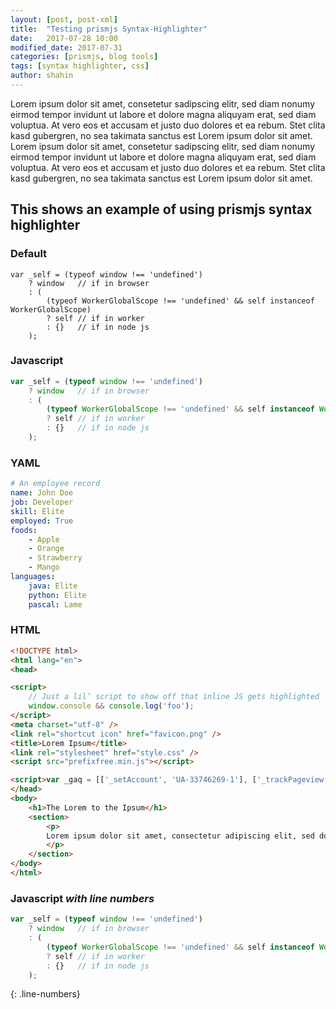 ```yaml
---
layout: [post, post-xml]
title:  "Testing prismjs Syntax-Highlighter"
date:   2017-07-28 10:00
modified_date: 2017-07-31
categories: [prismjs, blog tools]
tags: [syntax highlighter, css]
author: shahin
---
```

Lorem ipsum dolor sit amet, consetetur sadipscing elitr, sed diam nonumy eirmod tempor invidunt ut labore et dolore magna aliquyam erat, sed diam voluptua. At vero eos et accusam et justo duo dolores et ea rebum. Stet clita kasd gubergren, no sea takimata sanctus est Lorem ipsum dolor sit amet. Lorem ipsum dolor sit amet, consetetur sadipscing elitr, sed diam nonumy eirmod tempor invidunt ut labore et dolore magna aliquyam erat, sed diam voluptua. At vero eos et accusam et justo duo dolores et ea rebum. Stet clita kasd gubergren, no sea takimata sanctus est Lorem ipsum dolor sit amet.

## This shows an example of using prismjs syntax highlighter

### Default

```none
var _self = (typeof window !== 'undefined')
	? window   // if in browser
	: (
		(typeof WorkerGlobalScope !== 'undefined' && self instanceof WorkerGlobalScope)
		? self // if in worker
		: {}   // if in node js
	);
```

### Javascript
```javascript
var _self = (typeof window !== 'undefined')
	? window   // if in browser
	: (
		(typeof WorkerGlobalScope !== 'undefined' && self instanceof WorkerGlobalScope)
		? self // if in worker
		: {}   // if in node js
	);
```

### YAML
```yaml
# An employee record
name: John Doe
job: Developer
skill: Elite
employed: True
foods:
    - Apple
    - Orange
    - Strawberry
    - Mango
languages:
    java: Elite
    python: Elite
    pascal: Lame
```

### HTML
```html
<!DOCTYPE html>
<html lang="en">
<head>

<script>
    // Just a lil’ script to show off that inline JS gets highlighted
    window.console && console.log('foo');
</script>
<meta charset="utf-8" />
<link rel="shortcut icon" href="favicon.png" />
<title>Lorem Ipsum</title>
<link rel="stylesheet" href="style.css" />
<script src="prefixfree.min.js"></script>

<script>var _gaq = [['_setAccount', 'UA-33746269-1'], ['_trackPageview']];</script>
</head>
<body>
    <h1>The Lorem to the Ipsum</h1>
    <section>
        <p>
        Lorem ipsum dolor sit amet, consectetur adipiscing elit, sed do eiusmod tempor incididunt ut labore et dolore magna aliqua. Ut enim ad minim veniam, quis nostrud exercitation ullamco laboris nisi ut aliquip ex ea commodo consequat.
        </p>
    </section>
</body>
</html>
```

### Javascript *with line numbers*

```javascript
var _self = (typeof window !== 'undefined')
    ? window   // if in browser
    : (
        (typeof WorkerGlobalScope !== 'undefined' && self instanceof WorkerGlobalScope)
        ? self // if in worker
        : {}   // if in node js
    );
```
{: .line-numbers}
